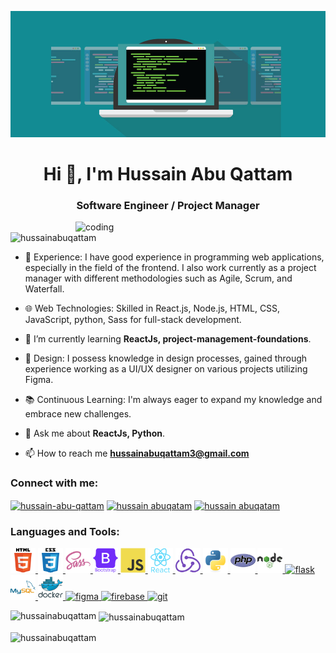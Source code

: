 ![logo](https://github.com/hussainabuqattam/hussainabuqattam/blob/main/linux-project-management-software.jpg)
<h1 align="center">Hi 👋, I'm Hussain Abu Qattam</h1>
<h3 align="center">Software Engineer / Project Manager</h3>
<img align="right" alt="coding" width="400" src="https://cdn.dribbble.com/users/1162077/screenshots/3848914/programmer.gif"> 

<p align="left"> <img src="https://komarev.com/ghpvc/?username=hussainabuqattam&label=Profile%20views&color=0e75b6&style=flat" alt="hussainabuqattam" /> </p>

- 🔭 Experience: I have good experience in programming web applications, especially in the field of the frontend. I also work currently as a project manager with different methodologies such as Agile, Scrum, and Waterfall.

- 🌐 Web Technologies: Skilled in React.js, Node.js, HTML, CSS, JavaScript, python, Sass for full-stack development.
  
- 🌱 I’m currently learning **ReactJs, project-management-foundations**.

- 🎨 Design: I possess knowledge in design processes, gained through experience working as a UI/UX designer on various projects utilizing Figma.

- 📚 Continuous Learning: I'm always eager to expand my knowledge and embrace new challenges.

- 💬 Ask me about **ReactJs, Python**.

- 📫 How to reach me **hussainabuqattam3@gmail.com**

<h3 align="left">Connect with me:</h3>
<p align="left">
<a href="https://linkedin.com/in/hussain-abu-qattam" target="blank"><img align="center" src="https://raw.githubusercontent.com/rahuldkjain/github-profile-readme-generator/master/src/images/icons/Social/linked-in-alt.svg" alt="hussain-abu-qattam" height="30" width="40" /></a>
<a href="https://instagram.com/hussain abuqatam" target="blank"><img align="center" src="https://raw.githubusercontent.com/rahuldkjain/github-profile-readme-generator/master/src/images/icons/Social/instagram.svg" alt="hussain abuqatam" height="30" width="40" /></a>
<a href="https://facebook.com/hussain abuqatam" target="blank"><img align="center" src="https://raw.githubusercontent.com/rahuldkjain/github-profile-readme-generator/master/src/images/icons/Social/facebook.svg" alt="hussain abuqatam" height="30" width="40" /></a>
</p>

<h3 align="left">Languages and Tools:</h3>
<p align="left">
 <a href="https://www.w3.org/html/" target="_blank" rel="noreferrer"> <img src="https://raw.githubusercontent.com/devicons/devicon/master/icons/html5/html5-original-wordmark.svg" alt="html5" width="40" height="40"/> </a>
 <a href="https://www.w3schools.com/css/" target="_blank" rel="noreferrer"> <img src="https://raw.githubusercontent.com/devicons/devicon/master/icons/css3/css3-original-wordmark.svg" alt="css3" width="40" height="40"/> </a>
 <a href="https://sass-lang.com" target="_blank" rel="noreferrer"> <img src="https://raw.githubusercontent.com/devicons/devicon/master/icons/sass/sass-original.svg" alt="sass" width="40" height="40"/> </a>
 <a href="https://getbootstrap.com" target="_blank" rel="noreferrer"> <img src="https://raw.githubusercontent.com/devicons/devicon/master/icons/bootstrap/bootstrap-plain-wordmark.svg" alt="bootstrap" width="40" height="40"/> </a>
<a href="https://developer.mozilla.org/en-US/docs/Web/JavaScript" target="_blank" rel="noreferrer"> <img src="https://raw.githubusercontent.com/devicons/devicon/master/icons/javascript/javascript-original.svg" alt="javascript" width="40" height="40"/> </a>
<a href="https://reactjs.org/" target="_blank" rel="noreferrer"> <img src="https://raw.githubusercontent.com/devicons/devicon/master/icons/react/react-original-wordmark.svg" alt="react" width="40" height="40"/> </a>
 <a href="https://redux.js.org" target="_blank" rel="noreferrer"> <img src="https://raw.githubusercontent.com/devicons/devicon/master/icons/redux/redux-original.svg" alt="redux" width="40" height="40"/> </a>
  <a href="https://www.python.org" target="_blank" rel="noreferrer"> <img src="https://raw.githubusercontent.com/devicons/devicon/master/icons/python/python-original.svg" alt="python" width="40" height="40"/> </a>
  <a href="https://www.php.net" target="_blank" rel="noreferrer"> <img src="https://raw.githubusercontent.com/devicons/devicon/master/icons/php/php-original.svg" alt="php" width="40" height="40"/> </a>
 <a href="https://nodejs.org" target="_blank" rel="noreferrer"> <img src="https://raw.githubusercontent.com/devicons/devicon/master/icons/nodejs/nodejs-original-wordmark.svg" alt="nodejs" width="40" height="40"/> </a>
 <a href="https://flask.palletsprojects.com/" target="_blank" rel="noreferrer"> <img src="https://www.vectorlogo.zone/logos/pocoo_flask/pocoo_flask-icon.svg" alt="flask" width="40" height="40"/> </a>
 <a href="https://www.mysql.com/" target="_blank" rel="noreferrer"> <img src="https://raw.githubusercontent.com/devicons/devicon/master/icons/mysql/mysql-original-wordmark.svg" alt="mysql" width="40" height="40"/> </a>
<a href="https://www.docker.com/" target="_blank" rel="noreferrer"> <img src="https://raw.githubusercontent.com/devicons/devicon/master/icons/docker/docker-original-wordmark.svg" alt="docker" width="40" height="40"/> </a> <a href="https://www.figma.com/" target="_blank" rel="noreferrer"> <img src="https://www.vectorlogo.zone/logos/figma/figma-icon.svg" alt="figma" width="40" height="40"/> </a> <a href="https://firebase.google.com/" target="_blank" rel="noreferrer"> <img src="https://www.vectorlogo.zone/logos/firebase/firebase-icon.svg" alt="firebase" width="40" height="40"/> </a>  <a href="https://git-scm.com/" target="_blank" rel="noreferrer"> <img src="https://www.vectorlogo.zone/logos/git-scm/git-scm-icon.svg" alt="git" width="40" height="40"/> </a></p>
<p><img align="left" src="https://github-readme-stats.vercel.app/api/top-langs?username=hussainabuqattam&show_icons=true&locale=en&layout=compact" alt="hussainabuqattam" /></p>

<p>&nbsp;<img align="center" src="https://github-readme-stats.vercel.app/api?username=hussainabuqattam&show_icons=true&locale=en" alt="hussainabuqattam" /></p>

<p><img align="center" src="https://github-readme-streak-stats.herokuapp.com/?user=hussainabuqattam&" alt="hussainabuqattam" /></p>
